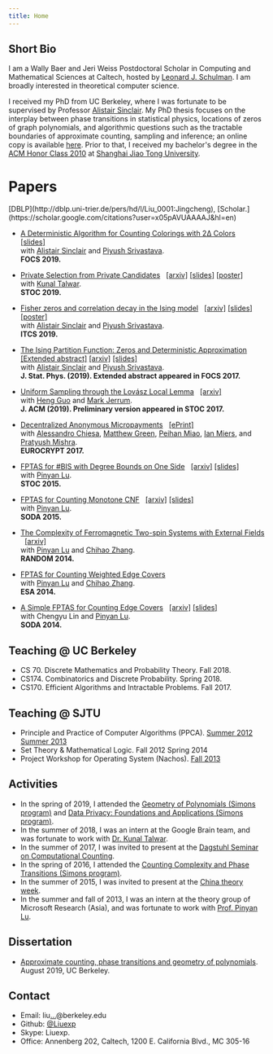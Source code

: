 ```yaml
---
title: Home
---
```


Short Bio
-----------------------------
I am a Wally Baer and Jeri Weiss Postdoctoral Scholar in Computing and Mathematical Sciences at Caltech, hosted by [Leonard J. Schulman](http://users.cms.caltech.edu/~schulman/).
I am broadly interested in theoretical computer science.

I received my PhD from UC Berkeley, where I was fortunate to be supervised by Professor [Alistair Sinclair](http://www.cs.berkeley.edu/~sinclair/). 
My PhD thesis focuses on the interplay between phase transitions in statistical physics, locations of zeros of graph polynomials, and algorithmic questions such as the tractable boundaries of approximate counting, sampling and inference;
an online copy is available [here](https://www2.eecs.berkeley.edu/Pubs/TechRpts/2019/EECS-2019-110.html).
Prior to that, I received my bachelor's degree in the [ACM Honor Class 2010](http://acm.sjtu.edu.cn/) at [Shanghai Jiao Tong University](http://www.sjtu.edu.cn/).

Papers
=======
<div id="pub" class="separateli">
[DBLP](http://dblp.uni-trier.de/pers/hd/l/Liu_0001:Jingcheng), 
[Scholar.](https://scholar.google.com/citations?user=x05pAVUAAAAJ&hl=en)

* [A Deterministic Algorithm for Counting Colorings with 2∆ Colors](https://arxiv.org/abs/1906.01228) &nbsp;
<span class='alignright'>[[slides]](/static/potts-coloring.pdf) </span><br/>
 with [Alistair Sinclair](https://people.eecs.berkeley.edu/~sinclair/) and [Piyush Srivastava](http://www.tifr.res.in/~piyush.srivastava/). <br/>
 **FOCS 2019.**

* [Private Selection from Private Candidates](https://doi.org/10.1145/3313276.3316377) &nbsp;
<span class='alignright'>[[arxiv]](https://arxiv.org/abs/1811.07971) [[slides]](/static/dp-selection.pdf) [[poster]](/static/dp-opt-poster.pdf) </span><br/>
 with [Kunal Talwar](http://kunaltalwar.org/). <br/>
 **STOC 2019.**

* [Fisher zeros and correlation decay in the Ising model](http://dx.doi.org/10.4230/LIPIcs.ITCS.2019.55) &nbsp;
<span class='alignright'>[[arxiv]](https://arxiv.org/abs/1807.06577) [[slides]](/static/itcs19.pdf) [[poster]](/static/itcs-poster.pdf) </span><br/>
 with [Alistair Sinclair](https://people.eecs.berkeley.edu/~sinclair/) and [Piyush Srivastava](http://www.tifr.res.in/~piyush.srivastava/). <br/>
 **ITCS 2019.**

* [The Ising Partition Function: Zeros and Deterministic Approximation](https://doi.org/10.1007/s10955-018-2199-2) &nbsp;
<span class='alignright'> [[Extended abstract]](https://doi.org/10.1109/FOCS.2017.95) [[arxiv]](https://arxiv.org/abs/1704.06493)  [[slides]](/static/ising-short.pdf) </span><br/>
 with [Alistair Sinclair](https://people.eecs.berkeley.edu/~sinclair/) and [Piyush Srivastava](http://www.tifr.res.in/~piyush.srivastava/). <br/>
 **J. Stat. Phys. (2019). Extended abstract appeared in FOCS 2017.**

* [Uniform Sampling through the Lovász Local Lemma](https://doi.org/10.1145/3310131) &nbsp;
<span class='alignright'>[[arxiv]](https://arxiv.org/abs/1611.01647) </span><br/>
 with [Heng Guo](http://homepages.inf.ed.ac.uk/hguo/) and [Mark Jerrum](http://www.maths.qmul.ac.uk/~mj/). <br/>
 **J. ACM (2019). Preliminary version appeared in STOC 2017.**

* [Decentralized Anonymous Micropayments](https://doi.org/10.1007/978-3-319-56614-6_21) &nbsp;
<span class='alignright'>[[ePrint]](http://eprint.iacr.org/2016/1033.pdf)</span><br/>
 with [Alessandro Chiesa](https://people.eecs.berkeley.edu/~alexch/), [Matthew Green](https://isi.jhu.edu/~mgreen/), [Peihan Miao](https://sites.google.com/view/peihanmiao), [Ian Miers](http://cs.jhu.edu/~imiers/), and [Pratyush Mishra](http://people.eecs.berkeley.edu/~pratyushmishra/). <br/>
 **EUROCRYPT 2017.**

* [FPTAS for #BIS with Degree Bounds on One Side](http://dx.doi.org/10.1145/2746539.2746598) &nbsp;
<span class='alignright'>[[arxiv]](http://arxiv.org/abs/1412.0073)  [[slides]](http://www.cs.berkeley.edu/~liuexp/stoc15.pdf)</span><br/>
 with [Pinyan Lu](http://itcs.shufe.edu.cn/pinyan/). <br/>
 **STOC 2015.**

* [FPTAS for Counting Monotone CNF](http://dx.doi.org/10.1137/1.9781611973730.101) &nbsp;
<span class='alignright'> [[arxiv]](http://arxiv.org/abs/1311.3728) [[slides]](http://www.cs.berkeley.edu/~liuexp/soda15.pdf) </span><br/>
 with [Pinyan Lu](http://itcs.shufe.edu.cn/pinyan/). <br/>
 **SODA 2015.**

* [The Complexity of Ferromagnetic Two-spin Systems with External Fields](http://dx.doi.org/10.4230/LIPIcs.APPROX-RANDOM.2014.843) &nbsp;
<span class='alignright'> [[arxiv]](http://arxiv.org/abs/1402.4346) </span><br/>
 with [Pinyan Lu](http://itcs.shufe.edu.cn/pinyan/) and [Chihao Zhang](http://chihaozhang.com/). <br/>
 **RANDOM 2014.**

* [FPTAS for Counting Weighted Edge Covers](http://dx.doi.org/10.1007/978-3-662-44777-2_54) <br/>
 with [Pinyan Lu](http://itcs.shufe.edu.cn/pinyan/) and [Chihao Zhang](http://chihaozhang.com/). <br/>
 **ESA 2014.**

* [A Simple FPTAS for Counting Edge Covers](http://dx.doi.org/10.1137/1.9781611973402.25) &nbsp; 
<span class='alignright'>[[arxiv]](http://arxiv.org/abs/1309.6115) [[slides]](https://github.com/liuexp/counting-edge-cover/blob/proceeding/talk/soda14.pdf?raw=true)</span><br/>
 with Chengyu Lin and [Pinyan Lu](http://itcs.shufe.edu.cn/pinyan/). <br/>
 **SODA 2014.**

</div>


<div id="teach-ucb" class="colorli">

Teaching @ UC Berkeley
-----------------------------

* CS 70. Discrete Mathematics and Probability Theory. Fall 2018.
* CS174. Combinatorics and Discrete Probability. Spring 2018.
* CS170. Efficient Algorithms and Intractable Problems. Fall 2017.

</div>

<div id="teach-sjtu" class="colorli">

Teaching @ SJTU
-----------------------------

* Principle and Practice of Computer Algorithms (PPCA). [Summer 2012](http://acm.sjtu.edu.cn/ppca/wiki/Principle_and_Practice_of_Computer_Algorithms_(Summer_2012)) [Summer 2013](http://acm.sjtu.edu.cn/ppca/wiki/Principle_and_Practice_of_Computer_Algorithms_(Summer_2013))
* Set Theory & Mathematical Logic. Fall 2012  Spring 2014
* Project Workshop for Operating System (Nachos). [Fall 2013](http://acm.sjtu.edu.cn/wiki/Nachos_2013)

</div>


Activities
-----------------------------
* In the spring of 2019, I attended the [Geometry of Polynomials (Simons program)](https://simons.berkeley.edu/programs/geometry2019) and [Data Privacy: Foundations and Applications (Simons program)](https://simons.berkeley.edu/programs/privacy2019).
* In the summer of 2018, I was an intern at the Google Brain team, and was fortunate to work with [Dr. Kunal Talwar](http://kunaltalwar.org).
* In the summer of 2017, I was invited to present at the [Dagstuhl Seminar on Computational Counting](https://www.dagstuhl.de/en/program/calendar/semhp/?semnr=17341).
* In the spring of 2016, I attended the [Counting Complexity and Phase Transitions (Simons program)](https://simons.berkeley.edu/programs/counting2016).
* In the summer of 2015, I was invited to present at the [China theory week](http://aims.sjtu.edu.cn/CTW2015/pages/program.html).
* In the summer and fall of 2013, I was an intern at the theory group of Microsoft Research (Asia), and was fortunate to work with [Prof. Pinyan Lu](http://itcs.shufe.edu.cn/pinyan/).

Dissertation
-----------------------------
* [Approximate counting, phase transitions and geometry of polynomials](https://www2.eecs.berkeley.edu/Pubs/TechRpts/2019/EECS-2019-110.html). August 2019, UC Berkeley.

Contact
-----------------------------
* Email: liu<a href="http://www.google.com/recaptcha/mailhide/d?k=017yXr3BhAhX8-QPczD__9yw==&amp;c=lgGp06lUfySFfTW_T5sf-Zl7iOm_SlMlDFe4ziuHvzk=" onclick="window.open('http://www.google.com/recaptcha/mailhide/d?k\075017yXr3BhAhX8-QPczD__9yw\75\75\46c\75lgGp06lUfySFfTW_T5sf-Zl7iOm_SlMlDFe4ziuHvzk\075', '', 'toolbar=0,scrollbars=0,location=0,statusbar=0,menubar=0,resizable=0,width=500,height=300'); return false;" title="Reveal this e-mail address">...</a>@berkeley.edu 
* Github: [\@Liuexp](http://github.com/liuexp)
* Skype: Liuexp.
* Office: Annenberg 202, Caltech, 1200 E. California Blvd., MC 305-16 
